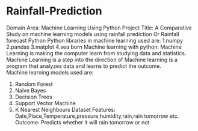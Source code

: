 # Rainfall-Prediction
Domain Area: Machine Learning Using Python 
Project Title: A Comparative Study on machine learning models using rainfall prediction Or Rainfall forecast 
Python 
Python libraries in machine learning used are: 
1.numpy 
2.pandas 
3.matplot 
4.sea born 
Machine learning with python: 
Machine Learning is making the computer learn from studying data and statistics. 
Machine Learning is a step into the direction of Machine learning is a program that analyzes data and learns to 
predict the outcome.  
Machine learning models used are: 
1. Random Forest 
2. Naïve Bayes 
3. Decision Trees 
4. Support Vector Machine 
5. K Nearest Neighbours
Dataset Features: Date,Place,Temperature,pressure,humidity,rain,rain tomorrow etc.
Outcome: Predicts whether it will rain tomorrow or not 
